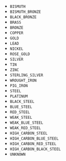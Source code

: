  - `BISMUTH`
 - `BISMUTH_BRONZE`
 - `BLACK_BRONZE`
 - `BRASS`
 - `BRONZE`
 - `COPPER`
 - `GOLD`
 - `LEAD`
 - `NICKEL`
 - `ROSE_GOLD`
 - `SILVER`
 - `TIN`
 - `ZINC`
 - `STERLING_SILVER`
 - `WROUGHT_IRON`
 - `PIG_IRON`
 - `STEEL`
 - `PLATINUM`
 - `BLACK_STEEL`
 - `BLUE_STEEL`
 - `RED_STEEL`
 - `WEAK_STEEL`
 - `WEAK_BLUE_STEEL`
 - `WEAK_RED_STEEL`
 - `HIGH_CARBON_STEEL`
 - `HIGH_CARBON_BLUE_STEEL`
 - `HIGH_CARBON_RED_STEEL`
 - `HIGH_CARBON_BLACK_STEEL`
 - `UNKNOWN`